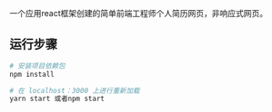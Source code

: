 一个应用react框架创建的简单前端工程师个人简历网页，非响应式网页。


## 运行步骤

``` bash
# 安装项目依赖包
npm install

# 在 localhost：3000 上进行重新加载
yarn start 或者npm start
